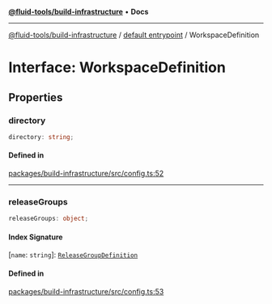[**@fluid-tools/build-infrastructure**](../../README.md) • **Docs**

***

[@fluid-tools/build-infrastructure](../../README.md) / [default entrypoint](../README.md) / WorkspaceDefinition

# Interface: WorkspaceDefinition

## Properties

### directory

```ts
directory: string;
```

#### Defined in

[packages/build-infrastructure/src/config.ts:52](https://github.com/microsoft/FluidFramework/blob/main/build-tools/packages/build-infrastructure/src/config.ts#L52)

***

### releaseGroups

```ts
releaseGroups: object;
```

#### Index Signature

 \[`name`: `string`\]: [`ReleaseGroupDefinition`](ReleaseGroupDefinition.md)

#### Defined in

[packages/build-infrastructure/src/config.ts:53](https://github.com/microsoft/FluidFramework/blob/main/build-tools/packages/build-infrastructure/src/config.ts#L53)
